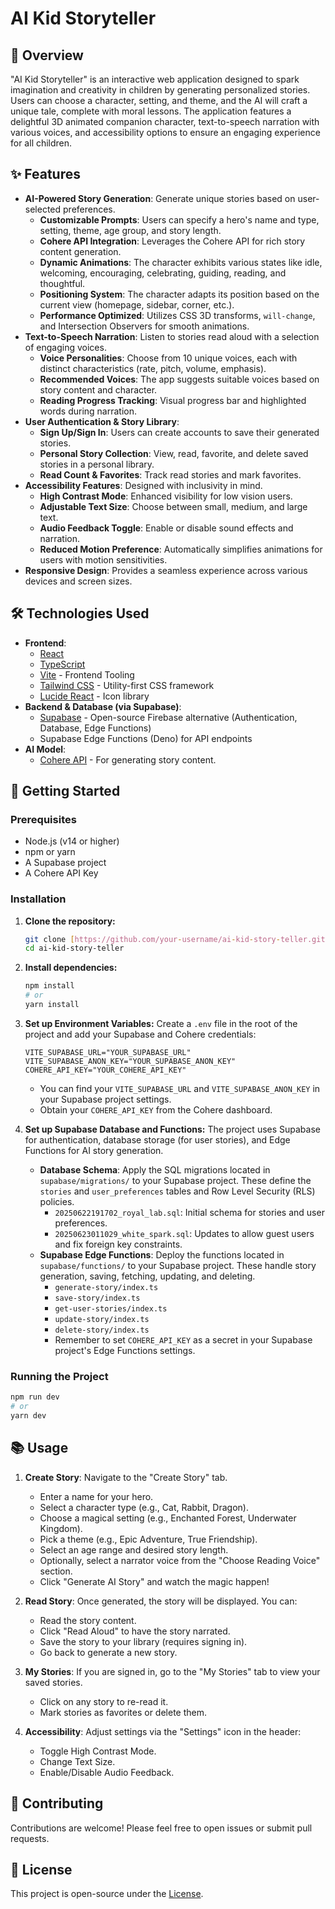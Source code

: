 # AI Kid Storyteller

## 🌟 Overview
"AI Kid Storyteller" is an interactive web application designed to spark imagination and creativity in children by generating personalized stories. Users can choose a character, setting, and theme, and the AI will craft a unique tale, complete with moral lessons. The application features a delightful 3D animated companion character, text-to-speech narration with various voices, and accessibility options to ensure an engaging experience for all children.

## ✨ Features

* **AI-Powered Story Generation**: Generate unique stories based on user-selected preferences.
    * **Customizable Prompts**: Users can specify a hero's name and type, setting, theme, age group, and story length.
    * **Cohere API Integration**: Leverages the Cohere API for rich story content generation.
    * **Dynamic Animations**: The character exhibits various states like idle, welcoming, encouraging, celebrating, guiding, reading, and thoughtful.
    * **Positioning System**: The character adapts its position based on the current view (homepage, sidebar, corner, etc.).
    * **Performance Optimized**: Utilizes CSS 3D transforms, `will-change`, and Intersection Observers for smooth animations.
* **Text-to-Speech Narration**: Listen to stories read aloud with a selection of engaging voices.
    * **Voice Personalities**: Choose from 10 unique voices, each with distinct characteristics (rate, pitch, volume, emphasis).
    * **Recommended Voices**: The app suggests suitable voices based on story content and character.
    * **Reading Progress Tracking**: Visual progress bar and highlighted words during narration.
* **User Authentication & Story Library**:
    * **Sign Up/Sign In**: Users can create accounts to save their generated stories.
    * **Personal Story Collection**: View, read, favorite, and delete saved stories in a personal library.
    * **Read Count & Favorites**: Track read stories and mark favorites.
* **Accessibility Features**: Designed with inclusivity in mind.
    * **High Contrast Mode**: Enhanced visibility for low vision users.
    * **Adjustable Text Size**: Choose between small, medium, and large text.
    * **Audio Feedback Toggle**: Enable or disable sound effects and narration.
    * **Reduced Motion Preference**: Automatically simplifies animations for users with motion sensitivities.
* **Responsive Design**: Provides a seamless experience across various devices and screen sizes.

## 🛠️ Technologies Used

* **Frontend**:
    * [React](https://react.dev/)
    * [TypeScript](https://www.typescriptlang.org/)
    * [Vite](https://vitejs.dev/) - Frontend Tooling
    * [Tailwind CSS](https://tailwindcss.com/) - Utility-first CSS framework
    * [Lucide React](https://lucide.dev/icons/) - Icon library
* **Backend & Database (via Supabase)**:
    * [Supabase](https://supabase.com/) - Open-source Firebase alternative (Authentication, Database, Edge Functions)
    * Supabase Edge Functions (Deno) for API endpoints
* **AI Model**:
    * [Cohere API](https://cohere.com/) - For generating story content.

## 🚀 Getting Started

### Prerequisites

* Node.js (v14 or higher)
* npm or yarn
* A Supabase project
* A Cohere API Key

### Installation

1.  **Clone the repository:**
    ```bash
    git clone [https://github.com/your-username/ai-kid-story-teller.git](https://github.com/your-username/ai-kid-story-teller.git)
    cd ai-kid-story-teller
    ```

2.  **Install dependencies:**
    ```bash
    npm install
    # or
    yarn install
    ```

3.  **Set up Environment Variables:**
    Create a `.env` file in the root of the project and add your Supabase and Cohere credentials:

    ```
    VITE_SUPABASE_URL="YOUR_SUPABASE_URL"
    VITE_SUPABASE_ANON_KEY="YOUR_SUPABASE_ANON_KEY"
    COHERE_API_KEY="YOUR_COHERE_API_KEY"
    ```

    * You can find your `VITE_SUPABASE_URL` and `VITE_SUPABASE_ANON_KEY` in your Supabase project settings.
    * Obtain your `COHERE_API_KEY` from the Cohere dashboard.

4.  **Set up Supabase Database and Functions:**
    The project uses Supabase for authentication, database storage (for user stories), and Edge Functions for AI story generation.

    * **Database Schema**: Apply the SQL migrations located in `supabase/migrations/` to your Supabase project. These define the `stories` and `user_preferences` tables and Row Level Security (RLS) policies.
        * `20250622191702_royal_lab.sql`: Initial schema for stories and user preferences.
        * `20250623011029_white_spark.sql`: Updates to allow guest users and fix foreign key constraints.
    * **Supabase Edge Functions**: Deploy the functions located in `supabase/functions/` to your Supabase project. These handle story generation, saving, fetching, updating, and deleting.
        * `generate-story/index.ts`
        * `save-story/index.ts`
        * `get-user-stories/index.ts`
        * `update-story/index.ts`
        * `delete-story/index.ts`
        * Remember to set `COHERE_API_KEY` as a secret in your Supabase project's Edge Functions settings.

### Running the Project

```bash
npm run dev
# or
yarn dev
```

## 📚 Usage

1.  **Create Story**: Navigate to the "Create Story" tab.
    * Enter a name for your hero.
    * Select a character type (e.g., Cat, Rabbit, Dragon).
    * Choose a magical setting (e.g., Enchanted Forest, Underwater Kingdom).
    * Pick a theme (e.g., Epic Adventure, True Friendship).
    * Select an age range and desired story length.
    * Optionally, select a narrator voice from the "Choose Reading Voice" section.
    * Click "Generate AI Story" and watch the magic happen!

2.  **Read Story**: Once generated, the story will be displayed. You can:
    * Read the story content.
    * Click "Read Aloud" to have the story narrated.
    * Save the story to your library (requires signing in).
    * Go back to generate a new story.

3.  **My Stories**: If you are signed in, go to the "My Stories" tab to view your saved stories.
    * Click on any story to re-read it.
    * Mark stories as favorites or delete them.

4.  **Accessibility**: Adjust settings via the "Settings" icon in the header:
    * Toggle High Contrast Mode.
    * Change Text Size.
    * Enable/Disable Audio Feedback.

## 🤝 Contributing
Contributions are welcome! Please feel free to open issues or submit pull requests.

## 📄 License
This project is open-source under the [License](LICENSE).